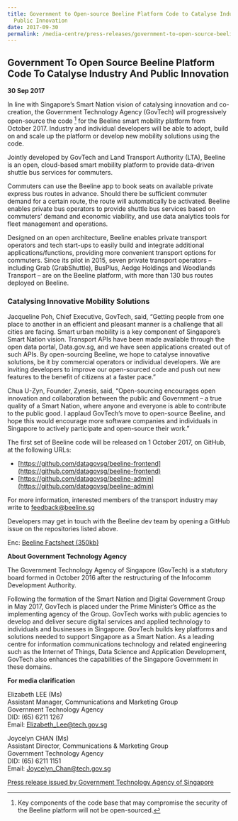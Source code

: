 ```yaml
---
title: Government to Open-source Beeline Platform Code to Catalyse Industry and
  Public Innovation
date: 2017-09-30
permalink: /media-centre/press-releases/government-to-open-source-beeline-platform-code-to-catalyse-industry-and-public-innovation/
---
```

## Government To Open Source Beeline Platform Code To Catalyse Industry And Public Innovation

**30 Sep 2017**

In line with Singapore’s Smart Nation vision of catalysing innovation and co-creation, the Government Technology Agency (GovTech) will progressively open-source the code [^1] for the Beeline smart mobility platform from October 2017. Industry and individual developers will be able to adopt, build on and scale up the platform or develop new mobility solutions using the code.

Jointly developed by GovTech and Land Transport Authority (LTA), Beeline is an open, cloud-based smart mobility platform to provide data-driven shuttle bus services for commuters.

Commuters can use the Beeline app to book seats on available private express bus routes in advance. Should there be sufficient commuter demand for a certain route, the route will automatically be activated. Beeline enables private bus operators to provide shuttle bus services based on commuters’ demand and economic viability, and use data analytics tools for fleet management and operations.

Designed on an open architecture, Beeline enables private transport operators and tech start-ups to easily build and integrate additional applications/functions, providing more convenient transport options for commuters. Since its pilot in 2015, seven private transport operators – including Grab (GrabShuttle), BusPlus, Aedge Holdings and Woodlands Transport – are on the Beeline platform, with more than 130 bus routes deployed on Beeline.

### Catalysing Innovative Mobility Solutions

Jacqueline Poh, Chief Executive, GovTech, said, “Getting people from one place to another in an efficient and pleasant manner is a challenge that all cities are facing. Smart urban mobility is a key component of Singapore’s Smart Nation vision. Transport APIs have been made available through the open data portal, Data.gov.sg, and we have seen applications created out of such APIs. By open-sourcing Beeline, we hope to catalyse innovative solutions, be it by commercial operators or individual developers. We are inviting developers to improve our open-sourced code and push out new features to the benefit of citizens at a faster pace.”

Chua U-Zyn, Founder, Zynesis, said, “Open-sourcing encourages open innovation and collaboration between the public and Government – a true quality of a Smart Nation, where anyone and everyone is able to contribute to the public good. I applaud GovTech’s move to open-source Beeline, and hope this would encourage more software companies and individuals in Singapore to actively participate and open-source their work.”

The first set of Beeline code will be released on 1 October 2017, on GitHub, at the following URLs:

* [https://github.com/datagovsg/beeline-frontend](https://github.com/datagovsg/beeline-frontend)
* [https://github.com/datagovsg/beeline-admin](https://github.com/datagovsg/beeline-admin)

For more information, interested members of the transport industry may write to  [feedback@beeline.sg](mailto:feedback@beeline.sg)

Developers may get in touch with the Beeline dev team by opening a GitHub issue on the repositories listed above.

Enc: [Beeline Factsheet (350kb)](/files/press-releases/2017/beeline-factsheet-october-2017.pdf)

[^1]: Key components of the code base that may compromise the security of the Beeline platform will not be open-sourced.

**About Government Technology Agency**

The Government Technology Agency of Singapore (GovTech) is a statutory board formed in October 2016 after the restructuring of the Infocomm Development Authority.

Following the formation of the Smart Nation and Digital Government Group in May 2017, GovTech is placed under the Prime Minister’s Office as the implementing agency of the Group. GovTech works with public agencies to develop and deliver secure digital services and applied technology to individuals and businesses in Singapore. GovTech builds key platforms and solutions needed to support Singapore as a Smart Nation. As a leading centre for information communications technology and related engineering such as the Internet of Things, Data Science and Application Development, GovTech also enhances the capabilities of the Singapore Government in these domains.

**For media clarification**

Elizabeth LEE (Ms)  
Assistant Manager, Communications and Marketing Group  
Government Technology Agency  
DID: (65) 6211 1267  
Email: [Elizabeth_Lee@tech.gov.sg](mailto:Elizabeth_Lee@tech.gov.sg)  
  
Joycelyn CHAN (Ms)  
Assistant Director, Communications & Marketing Group  
Government Technology Agency  
DID: (65) 6211 1151  
Email: [Joycelyn_Chan@tech.gov.sg](mailto:Joycelyn_Chan@tech.gov.sg)

[Press release issued by Government Technology Agency of Singapore](https://www.tech.gov.sg/media/media-releases/government-to-open-source-beeline-platform-code-to-catalyse-industry-and-public-innovation)